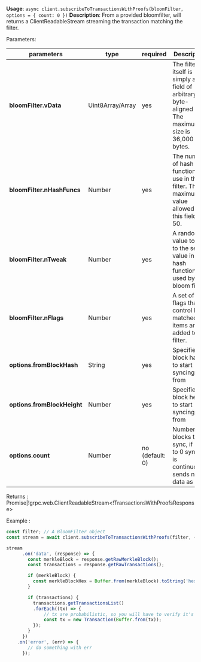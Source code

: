 **Usage**: `async client.subscribeToTransactionsWithProofs(bloomFilter, options = { count: 0 })`
**Description**: From a provided bloomfilter, will returns a ClientReadableStream streaming the transaction matching the filter.


Parameters:

| parameters                | type             | required       | Description                                                                                             |
|----------------------------|------------------|----------------| ------------------------------------------------------------------------------------------------ |
| **bloomFilter.vData**      | Uint8Array/Array | yes            | The filter itself is simply a bit field of arbitrary byte-aligned size. The maximum size is 36,000 bytes. |
| **bloomFilter.nHashFuncs** | Number           | yes            | The number of hash functions to use in this filter. The maximum value allowed in this field is 50. |
| **bloomFilter.nTweak**     | Number           | yes            | A random value to add to the seed value in the hash function used by the bloom filter. |
| **bloomFilter.nFlags**     | Number           | yes            | A set of flags that control how matched items are added to the filter. |
| **options.fromBlockHash**  | String           | yes            | Specifies block hash to start syncing from |
| **options.fromBlockHeight**| Number           | yes            | Specifies block height to start syncing from |
| **options.count**          | Number           | no (default: 0)| Number of blocks to sync, if set to 0 syncing is continuously sends new data as well |

Returns : Promise<EventEmitter>|!grpc.web.ClientReadableStream<!TransactionsWithProofsResponse>

Example :

```js
const filter; // A BloomFilter object
const stream = await client.subscribeToTransactionsWithProofs(filter, { fromBlockHeight: 0 });

stream
      .on('data', (response) => {
        const merkleBlock = response.getRawMerkleBlock();
        const transactions = response.getRawTransactions();

        if (merkleBlock) {
          const merkleBlockHex = Buffer.from(merkleBlock).toString('hex');
        }

        if (transactions) {
          transactions.getTransactionsList()
          .forEach((tx) => {
              // tx are probabilistic, so you will have to verify it's yours
              const tx = new Transaction(Buffer.from(tx));
          });
        }
      })
    .on('error', (err) => {
        // do something with err
      });
```
